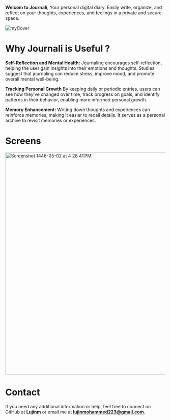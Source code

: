 **Welcom to Journali**, Your personal digital diary. Easily write, organize, and reflect on your thoughts, experiences, and feelings in a private and secure space.


![myCover](https://github.com/user-attachments/assets/64939e50-098d-40a8-96a8-a59a5eb04a6e)



# Why Journali is Useful ?
**Self-Reflection and Mental Health:** Journaling encourages self-reflection, helping the user gain insights into their emotions and thoughts. Studies suggest that journaling can reduce stress, improve mood, and promote overall mental well-being.

**Tracking Personal Growth** By keeping daily or periodic entries, users can see how they’ve changed over time, track progress on goals, and identify patterns in their behavior, enabling more informed personal growth.

**Memory Enhancement:** Writing down thoughts and experiences can reinforce memories, making it easier to recall details. It serves as a personal archive to revisit memories or experiences.
# Screens
<img width="697" alt="Screenshot 1446-05-02 at 4 28 41 PM" src="https://github.com/user-attachments/assets/19a1fb8a-a0b4-4175-bdf8-c88dc9ffca9d">

# Contact
If you need any additional information or help, feel free to connect on GitHub at **Lujinm** or email me at **lujinmohammed223@gmail.com**.
